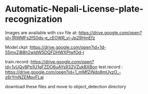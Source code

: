 # Automatic-Nepali-License-plate-recognization

Images are available with csv file at: https://drive.google.com/open?id=1RWMFs2fS0ds-e_cEOWR_vi-Jp29HmEfz

Model.ckpt :https://drive.google.com/open?id=1d-55mxZjB8h2wIdW5DQFDHWXPlwfOd-j

train.record :https://drive.google.com/open?id=1vUQv8Pp1U1gFZDO6uAYs932VZukBXBon
test.record : https://drive.google.com/open?id=1_mMfZjNdo8mUyzO_-z6rYmNZEMpvFLaj

download these files and move to object_detection directory



